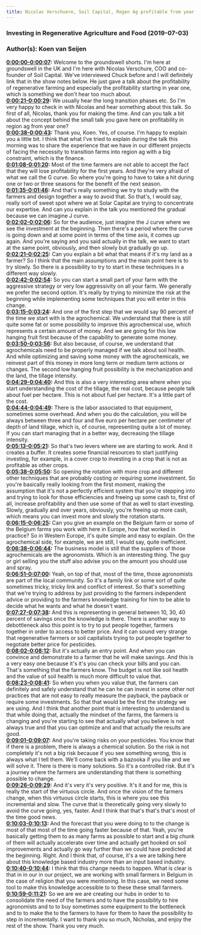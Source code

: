 ```yaml
---
title: Nicolas Verschuere, Soil Capital, Regen Ag profitable from year 1 - Groundswell Shorts
---
```

### Investing in Regenerative Agriculture and Food  (2019-07-03)  
### Author(s): Koen van Seijen  

**[0:00:00-0:00:07](https://investinginregenerativeagriculture.com/2019/07/03/nicolas-verschuere-short/#t=0:00:00):**  Welcome to the groundswell shorts. I'm here at groundswell in the UK and I'm here with Nicolas Verschure, COO and co-founder of Soil Capital.  We've interviewed Chuck before and I will definitely link that in the show notes below.  He just gave a talk about the profitability of regenerative farming and especially the profitability starting in year one, which is something we don't hear too much about.  
**[0:00:21-0:00:29](https://investinginregenerativeagriculture.com/2019/07/03/nicolas-verschuere-short/#t=0:00:21):**  We usually hear the long transition phases etc. So I'm very happy to check in with Nicolas and hear something about this talk.  So first of all, Nicolas, thank you for making the time.  And can you talk a bit about the concept behind the small talk you gave here on profitability in region ag from year one?  
**[0:00:38-0:00:43](https://investinginregenerativeagriculture.com/2019/07/03/nicolas-verschuere-short/#t=0:00:38):**  Thank you, Koen. Yes, of course. I'm happy to explain you a little bit.  I think that what I've tried to explain during the talk this morning was to share the experience that we have in our different projects  of facing the necessity to transition farms into region ag with a big constraint, which is the finance.  
**[0:01:08-0:01:20](https://investinginregenerativeagriculture.com/2019/07/03/nicolas-verschuere-short/#t=0:01:08):**  Most of the time farmers are not able to accept the fact that they will lose profitability for the first years.  And they're very afraid of what we call the G curve.  So where you're going to have to take a hit during one or two or three seasons for the benefit of the next season.  
**[0:01:35-0:01:46](https://investinginregenerativeagriculture.com/2019/07/03/nicolas-verschuere-short/#t=0:01:35):**  And that's really something we try to study with the farmers and design together a way to avoid that.  So that's, I would say, really sort of sweet spot where we at Solar Capital are trying to concentrate our expertise.  And can you explain in the talk you mentioned the gradual because we can imagine J curve.  
**[0:02:02-0:02:06](https://investinginregenerativeagriculture.com/2019/07/03/nicolas-verschuere-short/#t=0:02:02):**  So for the audience, just imagine the J curve where we see the investment at the beginning.  Then there's a period where the curve is going down and at some point in terms of the time axis, it comes up again.  And you're saying and you said actually in the talk, we want to start at the same point, obviously, and then slowly but gradually go up.  
**[0:02:21-0:02:25](https://investinginregenerativeagriculture.com/2019/07/03/nicolas-verschuere-short/#t=0:02:21):**  Can you explain a bit what that means if it's my land as a farmer?  So I think that the main assumptions and the main point here is to try slowly.  So there is a possibility to try to start in these techniques in a different way slowly.  
**[0:02:42-0:02:54](https://investinginregenerativeagriculture.com/2019/07/03/nicolas-verschuere-short/#t=0:02:42):**  So you can start a small part of your farm with the aggressive strategy or very low aggressivity on all your farm.  We generally we prefer the second option.  It's really by trying to minimize the risk at the beginning while implementing some techniques that you will enter in this change.  
**[0:03:15-0:03:24](https://investinginregenerativeagriculture.com/2019/07/03/nicolas-verschuere-short/#t=0:03:15):**  And one of the first step that we would say 90 percent of the time we start with is the agrochemical.  We understand that there is still quite some fat or some possibility to improve this agrochemical use, which represents a certain amount of money.  And we are going for this low hanging fruit first because of the capability to generate some money.  
**[0:03:50-0:03:56](https://investinginregenerativeagriculture.com/2019/07/03/nicolas-verschuere-short/#t=0:03:50):**  But also because, of course, we understand that agrochemicals need to be properly managed if we talk about soil health.  And while optimizing and saving some money with the agrochemicals, we reinvest part of this money in more long term or medium term actions or changes.  The second low hanging fruit possibility is the mechanization and the land, the tillage intensity.  
**[0:04:29-0:04:40](https://investinginregenerativeagriculture.com/2019/07/03/nicolas-verschuere-short/#t=0:04:29):**  And this is also a very interesting area where when you start understanding the cost of the tillage, the real cost, because people talk about fuel per hectare.  This is not about fuel per hectare.  It's a little part of the cost.  
**[0:04:44-0:04:49](https://investinginregenerativeagriculture.com/2019/07/03/nicolas-verschuere-short/#t=0:04:44):**  There is the labor associated to that equipment, sometimes some overhead.  And when you do the calculation, you will be always between three and four and five euro per hectare per centimeter of depth of land tillage, which is, of course, representing quite a lot of money.  If you can start managing that in a better way, decreasing the tillage intensity.  
**[0:05:13-0:05:21](https://investinginregenerativeagriculture.com/2019/07/03/nicolas-verschuere-short/#t=0:05:13):**  So that's two levers where we are starting to work.  And it creates a buffer.  It creates some financial resources to start justifying investing, for example, in a cover crop to investing in a crop that is not as profitable as other crops.  
**[0:05:38-0:05:50](https://investinginregenerativeagriculture.com/2019/07/03/nicolas-verschuere-short/#t=0:05:38):**  So opening the rotation with more crop and different other techniques that are probably costing or requiring some investment.  So you're basically really looking from the first moment, making the assumption that it's not a perfectly efficient system that you're stepping into and trying to look for those efficiencies and freeing up some cash to, first of all, increase profitability and then use some of that as well to start investing.  Slowly, gradually and over years, obviously, you're freeing up more cash, which means you can invest more and slowly the rotation starts.  
**[0:06:15-0:06:25](https://investinginregenerativeagriculture.com/2019/07/03/nicolas-verschuere-short/#t=0:06:15):**  Can you give an example on the Belgium farm or some of the Belgium farms you work with here in Europe, how that worked in practice?  So in Western Europe, it's quite simple and easy to explain.  On the agrochemical side, for example, we are still, I would say, quite inefficient.  
**[0:06:38-0:06:44](https://investinginregenerativeagriculture.com/2019/07/03/nicolas-verschuere-short/#t=0:06:38):**  The business model is still that the suppliers of those agrochemicals are the agronomists.  Which is an interesting thing.  The guy or girl selling you the stuff also advise you on the amount you should use and spray.  
**[0:06:51-0:07:00](https://investinginregenerativeagriculture.com/2019/07/03/nicolas-verschuere-short/#t=0:06:51):**  Yeah, on top of that, most of the time, those agronomists are part of the local community.  So it's a family link or some sort of quite sometimes tricky, tricky link and conflict of interest.  So that's something that we're trying to address by just providing to the farmers independent advice or providing to the farmers knowledge training for him to be able to decide what he wants and what he doesn't want.  
**[0:07:27-0:07:38](https://investinginregenerativeagriculture.com/2019/07/03/nicolas-verschuere-short/#t=0:07:27):**  And this is representing in general between 10, 30, 40 percent of savings once the knowledge is there.  There is another way to debottleneck also this point is to try to put people together, farmers together in order to access to better price.  And it can sound very strange that regenerative farmers or soil capitalists trying to put people together to negotiate better price for pesticides.  
**[0:08:02-0:08:12](https://investinginregenerativeagriculture.com/2019/07/03/nicolas-verschuere-short/#t=0:08:02):**  But it's actually an entry point. And when you can convince and demonstrate to a farmer that he will make savings.  And this is a very easy one because it's it's you can check your bills and you can.  That's something that the farmers know. The budget is not like soil health and the value of soil health is much more difficult to value that.  
**[0:08:23-0:08:41](https://investinginregenerativeagriculture.com/2019/07/03/nicolas-verschuere-short/#t=0:08:23):**  So when you when you value that, the farmers can definitely and safely understand that he can he can invest in some other not practices that are not easy to really measure the payback, the payback or require some investments.  So that that would be the first the strategy we are using.  And I think that another point that is interesting to understand is that while doing that, actually the mindset of the farms, the farmers is changing and you're starting to see that actually what you believe is not always true and that you can optimize and and that actually the results are good.  
**[0:09:01-0:09:07](https://investinginregenerativeagriculture.com/2019/07/03/nicolas-verschuere-short/#t=0:09:01):**  And you're taking risks on your pesticides. You know that if there is a problem, there is always a chemical solution.  So the risk is not completely it's not a big risk because if you see something wrong, this is always what I tell them. We'll come back with a bazooka if you like and we will solve it.  There is there is many solutions. So it's a controlled risk. But it's a journey where the farmers are understanding that there is something possible to change.  
**[0:09:26-0:09:29](https://investinginregenerativeagriculture.com/2019/07/03/nicolas-verschuere-short/#t=0:09:26):**  And it's very it's very positive.  It's it and for me, this is really the start of the virtuous circle. And once the vision of the farmers change, when this virtuous circle starts, this is where you see this incremental and slow.  The curve that is theoretically going very slowly to avoid the curve going, yes, faster. And I think that that's that's that's most of the time good news.  
**[0:10:03-0:10:13](https://investinginregenerativeagriculture.com/2019/07/03/nicolas-verschuere-short/#t=0:10:03):**  And the forecast that you were doing to to the change is most of that most of the time going faster because of that.  Yeah, you're basically getting them to as many farms as possible to start and a big chunk of them will actually accelerate over time and actually get hooked on soil improvements and actually go way further than we could have predicted at the beginning.  Right. And I think that, of course, it's a we are talking here about this knowledge based industry more than an input based industry.  
**[0:10:40-0:10:44](https://investinginregenerativeagriculture.com/2019/07/03/nicolas-verschuere-short/#t=0:10:40):**  I think that this change needs to happen.  What is clear is that in in our in our project, we are working with small farmers in Belgium in the case of religion that you were mentioning.  In this case, we need some tool to make this knowledge accessible to to these these small farmers.  
**[0:10:59-0:11:21](https://investinginregenerativeagriculture.com/2019/07/03/nicolas-verschuere-short/#t=0:10:59):**  So we are we are creating our hubs in order to to consolidate the need of the farmers and to have the possibility to hire agronomists and to to buy sometimes some equipment to the bottleneck and to to make the to the farmers to have for them to have the possibility to step in incrementally.  I want to thank you so much, Nicholas, and enjoy the rest of the show. Thank you very much.  